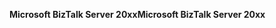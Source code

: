 <span data-ttu-id="40b28-101">**Microsoft BizTalk Server 20xx**</span><span class="sxs-lookup"><span data-stu-id="40b28-101">**Microsoft BizTalk Server 20xx**</span></span>